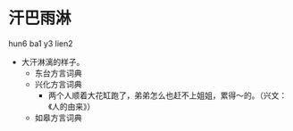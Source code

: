 # 汗巴雨淋
hun6 ba1 y3 lien2
+ 大汗淋漓的样子。
  * 东台方言词典
  * 兴化方言词典
    - 两个人顺着大花缸跑了，弟弟怎么也赶不上姐姐，累得～的。（兴文：《人的由来》）
  * 如皋方言词典
